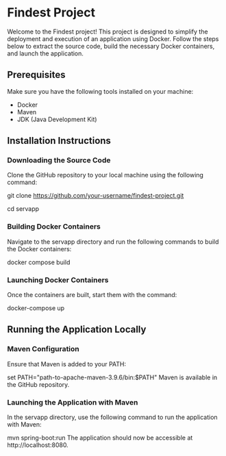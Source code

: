# Findest Project

Welcome to the Findest project! This project is designed to simplify the deployment and execution of an application using Docker. Follow the steps below to extract the source code, build the necessary Docker containers, and launch the application.

## Prerequisites

Make sure you have the following tools installed on your machine:

- Docker
- Maven
- JDK (Java Development Kit)

## Installation Instructions

### Downloading the Source Code

Clone the GitHub repository to your local machine using the following command:

git clone https://github.com/your-username/findest-project.git

cd servapp

### Building Docker Containers
Navigate to the servapp directory and run the following commands to build the Docker containers:

docker compose build

### Launching Docker Containers
Once the containers are built, start them with the command:

docker-compose up


## Running the Application Locally
### Maven Configuration
Ensure that Maven is added to your PATH:

set PATH="path-to-apache-maven-3.9.6/bin:$PATH"
Maven is available in the GitHub repository.

### Launching the Application with Maven
In the servapp directory, use the following command to run the application with Maven:

mvn spring-boot:run
The application should now be accessible at http://localhost:8080.
